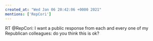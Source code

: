 ```yaml
---
created_at: "Wed Jan 06 20:42:06 +0000 2021"
mentions: ['RepCori']
---
```


RT @RepCori: I want a public response from each and every one of my Republican colleagues: do you think this is ok?